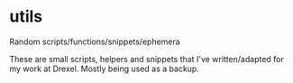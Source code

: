 # utils
Random scripts/functions/snippets/ephemera

These are small scripts, helpers and snippets that I've written/adapted for my work at Drexel. Mostly being used as a backup.
